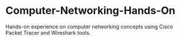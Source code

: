 # Computer-Networking-Hands-On
Hands-on experience on computer networking concepts using Cisco Packet Tracer and Wireshark tools.
